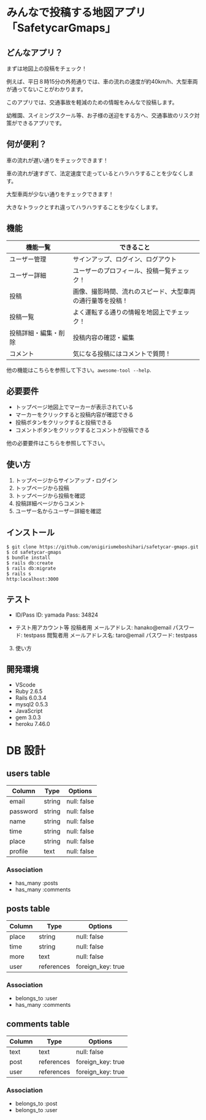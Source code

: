 # みんなで投稿する地図アプリ「SafetycarGmaps」


## どんなアプリ？

まずは地図上の投稿をチェック！

例えば、平日８時15分の外苑通りでは、車の流れの速度が約40km/h、大型車両が通ってないことがわかります。

このアプリでは、交通事故を軽減のための情報をみんなで投稿します。

幼稚園、スイミングスクール等、お子様の送迎をする方へ、交通事故のリスク対策ができるアプリです。



## 何が便利？

車の流れが遅い通りをチェックできます！

車の流れが速すぎて、法定速度で走っているとハラハラすることを少なくします。

大型車両が少ない通りをチェックできます！

大きなトラックとすれ違ってハラハラすることを少なくします。


## 機能

| 機能一覧           | できること                                        |
| ----------------- | --------------------------------------------- |
| ユーザー管理      | サインアップ、ログイン、ログアウト                     |
| ユーザー詳細      | ユーザーのプロフィール、投稿一覧チェック！              |
| 投稿　　　　　　　 | 画像、撮影時間、流れのスピード、大型車両の通行量等を投稿！ |
| 投稿一覧         | よく運転する通りの情報を地図上でチェック！              |
| 投稿詳細・編集・削除 | 投稿内容の確認・編集                             |
| コメント           | 気になる投稿にはコメントで質問！                     |

他の機能はこちらを参照して下さい。`awesome-tool --help`.

## 必要要件

- トップページ地図上でマーカーが表示されている
- マーカーをクリックすると投稿内容が確認できる
- 投稿ボタンをクリックすると投稿できる
- コメントボタンをクリックするとコメントが投稿できる

他の必要要件はこちらを参照して下さい。

## 使い方

1. トップページからサインアップ・ログイン
2. トップページから投稿
3. トップページから投稿を確認
4. 投稿詳細ページからコメント
5. ユーザー名からユーザー詳細を確認

## インストール

```
$ git clone https://github.com/onigiriumeboshihari/safetycar-gmaps.git
$ cd safetycar-gmaps
$ bundle install
$ rails db:create
$ rails db:migrate
$ rails s
http:localhost:3000

```

## テスト

- ID/Pass
ID: yamada
Pass: 34824

- テスト用アカウント等
投稿者用
メールアドレス: hanako@email
パスワード: testpass
閲覧者用
メールアドレス名: taro@email
パスワード: testpass
3. 使い方

## 開発環境

- VScode
- Ruby 2.6.5
- Rails 6.0.3.4
- mysql2 0.5.3
- JavaScript
- gem 3.0.3
- heroku 7.46.0

# DB 設計

## users table

| Column             | Type                | Options                 |
|--------------------|---------------------|-------------------------|
| email              | string              | null: false             |
| password           | string              | null: false             |
| name               | string              | null: false             |
| time               | string              | null: false             |
| place              | string              | null: false             |
| profile            | text                | null: false             |

### Association

* has_many :posts
* has_many :comments

## posts table

| Column                              | Type       | Options           |
|-------------------------------------|------------|-------------------|
| place                               | string     | null: false       |
| time                                | string     | null: false       |
| more                                | text       | null: false       |
| user                                | references | foreign_key: true |

### Association

- belongs_to :user
- has_many :comments

## comments table

| Column      | Type       | Options           |
|-------------|------------|-------------------|
| text        | text       | null: false       |
| post        | references | foreign_key: true |
| user        | references | foreign_key: true |

### Association

- belongs_to :post
- belongs_to :user
